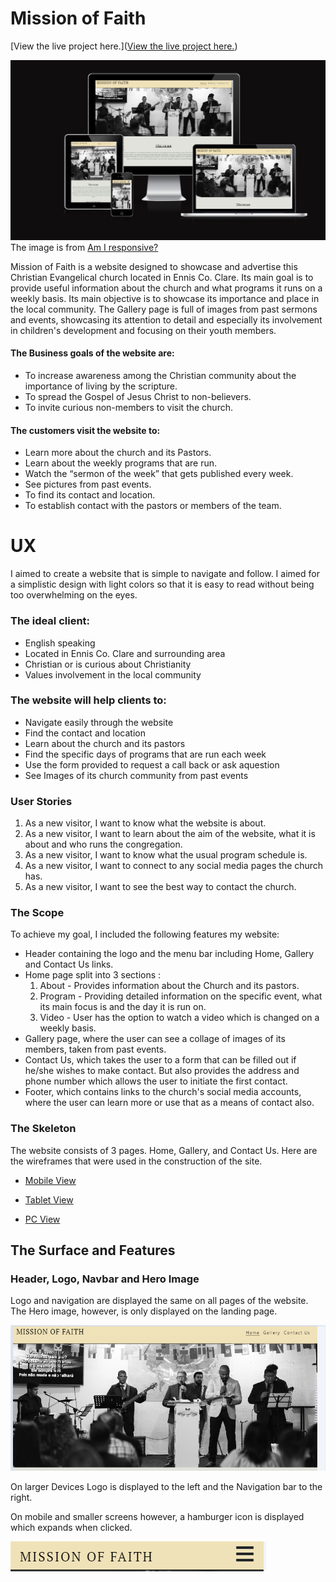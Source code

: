 # Mission of Faith

[View the live project here.]([View the live project here.](https://miatothova.github.io/Mission-of-Faith/))

![alt text](https://github.com/MiaTothova/Mission-of-Faith/blob/main/readme-images/responsive.png)
The image is from [Am I responsive?](https://ui.dev/amiresponsive)



Mission of Faith is a website designed to showcase and advertise this Christian Evangelical church located in Ennis Co. Clare. Its main goal is to provide useful information about the church and what programs it runs on a weekly basis. Its main objective is to showcase its importance and place in the local community. The Gallery page is full of images from past sermons and events, showcasing its attention to detail and especially its involvement in children's development and focusing on their youth members.   

#### The Business goals of the website are:
* To increase awareness among the Christian community about the importance of living by the scripture. 
* To spread the Gospel of Jesus Christ to non-believers. 
* To invite curious non-members to visit the church.
#### The customers visit the website to:
*  Learn more about the church and its Pastors. 
*  Learn about the weekly programs that are run. 
* Watch the “sermon of the week” that gets published every week.
* See pictures from past events.
* To find its contact and location.
* To establish contact with the pastors or members of the team. 


# UX
I aimed to create a website that is simple to navigate and follow. I aimed for a simplistic design with light colors so that it is easy to read without being too overwhelming on the eyes. 

### The ideal client:
* English speaking 
* Located in Ennis Co. Clare and surrounding area
* Christian or is curious about Christianity 
* Values involvement in the local community 
### The website will help clients to:
* Navigate easily through the website 
* Find the contact and location 
* Learn about the church and its pastors 
* Find the specific days of programs that are run each week
* Use the form provided to request a call back or ask aquestion
* See Images of its church community from past events 

### User Stories
1. As a new visitor, I want to know what the website is about. 
2. As a new visitor, I want to learn about the aim of the website, what it is about and who runs the congregation.  
3. As a new visitor, I want to know what the usual program schedule is. 
4. As a new visitor, I want to connect to any social media pages the church has. 
5. As a new visitor, I want to see the best way to contact the church. 


### The Scope
To achieve my goal, I included the following features my website:
* Header containing the logo and the menu bar including Home, Gallery and Contact Us links. 
* Home page split into 3 sections : 
    1. About - Provides information about the Church and its pastors.
    2. Program - Providing detailed information on the specific event, what its main focus is and the day it is run on.
    3. Video - User has the option to watch a video which is changed on a weekly basis.
* Gallery page, where the user can see a collage of images of its members, taken from past events. 
* Contact Us, which takes the user to a form that can be filled out if he/she wishes to make contact. But also provides the address and phone number which allows the user to initiate the first contact.  
* Footer, which contains links to the church's social media accounts, where the user can learn more or use that as a means of contact also. 


### The Skeleton
The website consists of 3 pages. Home, Gallery, and Contact Us. Here are the wireframes that were used in the construction of the site.  

* [Mobile View](https://github.com/MiaTothova/Mission-of-Faith/blob/main/wire-frames/mobile.png)

* [Tablet View](https://github.com/MiaTothova/Mission-of-Faith/blob/main/wire-frames/tablet.png)

* [PC View](https://github.com/MiaTothova/Mission-of-Faith/blob/main/wire-frames/pc.png)

## The Surface and Features

### Header, Logo, Navbar and Hero Image
Logo and navigation are displayed the same on all pages of the website. The Hero image, however, is only displayed on the landing page. 

![](https://github.com/MiaTothova/Mission-of-Faith/blob/main/readme-images/logo-nav-hero.png)

On larger Devices Logo is displayed to the left and the Navigation bar to the right. 

On mobile and smaller screens however, a hamburger icon is displayed which expands when clicked. 

![](https://github.com/MiaTothova/Mission-of-Faith/blob/main/readme-images/mob-nav.png)



![]()
![]()
![]()
![]()
